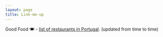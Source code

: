 ```yaml
---
layout: page
title: Link-me-up
---
```


Good Food 🍽️ - <a href='https://maps.app.goo.gl/q4wKvE34e7w4EpQx8'>list of restaurants in Portugal</a>. (updated from time to time)

